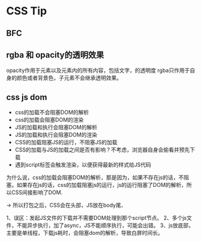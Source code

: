 # CSS Tip

## BFC

## rgba 和 opacity的透明效果

opacity作用于元素以及元素内的所有内容，包括文字，的透明度
rgba只作用于自身的颜色或者背景色，子元素不会继承透明效果。

## css js dom

- css的加载不会阻塞DOM的解析
- css的加载会阻塞DOM的渲染
- JS的加载和执行会阻塞DOM的解析
- JS的加载和执行会阻塞DOM的渲染
- CSS的加载阻塞JS的运行，不阻塞JS的加载
- CSS的加载与JS的加载之间是否有影响？不考虑，浏览器自身会偷看并预先下载
- 遇到script标签会触发渲染，以便获得最新的样式给JS代码

为什么说，css的加载会阻塞DOM的解析，那是因为，如果不存在js的话，不阻塞。如果存在js的话，css的加载阻塞js的运行，js的运行阻塞了DOM的解析，所以CSS间接影响了DOM.

-> 所以打包之后，CSS会在头部，JS放在body尾、

1、误区：发起JS文件的下载并不需要DOM处理到那个script节点。
2、多个js文件，不能异步执行，加了async，JS不能顺序执行，可能会出错。
3、js放底部，主要是单线程，下载js耗时，会阻塞dom的解析，导致白屏时间长。